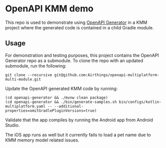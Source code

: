 # OpenAPI KMM demo

This repo is used to demonstrate using
[OpenAPI Generator](https://github.com/OpenAPITools/openapi-generator) in a KMM project where the
generated code is contained in a child Gradle module.

## Usage

For demonstration and testing purposes, this project contains the OpenAPI Generator repo as a
submodule. To clone the repo with an updated submodule, run the following:
```
git clone --recursive git@github.com:Airthings/openapi-multiplatform-multi-module.git
```

Update the OpenAPI generated KMM code by running:
```
(cd openapi-generator && ./mvnw clean package)
(cd openapi-generator && ./bin/generate-samples.sh bin/configs/kotlin-multiplatform.yaml -- --additional-properties=omitGradlePluginVersions=true)
```

Validate that the app compiles by running the Android app from Android Studio.

The iOS app runs as well but it currently fails to load a pet name due to KMM memory model related
issues.

<!--
#### Updating the OpenAPI Generator

```
(cd openapi-generator && ./mvnw package -DskipTests=true)
```

#### Testing Generated Code

```
(cd openapi-generator && ./mvnw integration-test -f samples/client/petstore/kotlin-multiplatform/pom.xml)
```

--!>
